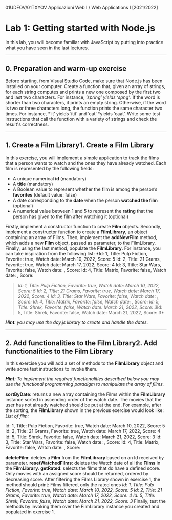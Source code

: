 01UDFOV/01TXYOV Applicazioni Web I / Web Applications I [2021/2022]
# Lab 1: Getting started with Node.js
In this lab, you will become familiar with JavaScript by putting into practice what you have seen in the last lectures.

------------


## 0. Preparation and warm-up exercise
Before starting, from Visual Studio Code, make sure that Node.js has been installed on your computer.
Create a function that, given an array of strings, for each string computes and prints a new one composed by the first two and last two characters. For instance, *‘spring’ yields ‘spng’*.
If the word is shorter than two characters, it prints an empty string. Otherwise, if the word is two or three characters long, the function prints the same character two times. For instance, *‘it’ yields ‘itit’ and ‘cat’ *yields ‘caat’. Write some test instructions that call the function with a variety of strings and check the result's correctness.

------------


## 1. Create a Film Library1. Create a Film Library
In this exercise, you will implement a simple application to track the films that a person wants to watch and
the ones they have already watched. Each film is represented by the following fields:
-  A unique numerical **id** (mandatory)
-  A **title** (mandatory)
-  A Boolean value to represent whether the film is among the person’s **favorites** (default value: false)
-  A date corresponding to the **date** when the person **watched the film** (optional)
-  A numerical value between 1 and 5 to represent the **rating** that the person has given to the film after watching it (optional)

Firstly, implement a constructor function to create **Film** objects.
Secondly, implement a constructor function to create a **FilmLibrary**, an object containing an array of Films.
Then, implement the **addNewFilm** method, which adds a new **Film** object, passed as parameter, to the FilmLibrary.
Finally, using the last method, populate the **FilmLibrary**. For instance, you can take inspiration from the following list:
*Id: 1, Title: Pulp Fiction, Favorite: true, Watch date: March 10, 2022, Score: 5
Id: 2, Title: 21 Grams, Favorite: true, Watch date: March 17, 2022, Score: 4
Id: 3, Title: Star Wars, Favorite: false, Watch date: <not defined>, Score: <not assigned>
Id: 4, Title: Matrix, Favorite: false, Watch date: <not defined>, Score: <not assigned>
> *Id: 1, Title: Pulp Fiction, Favorite: true, Watch date: March 10, 2022, Score: 5
Id: 2, Title: 21 Grams, Favorite: true, Watch date: March 17, 2022, Score: 4
Id: 3, Title: Star Wars, Favorite: false, Watch date: <not defined>, Score: <not assigned>
Id: 4, Title: Matrix, Favorite: false, Watch date: <not defined>, Score: <not assigned>
Id: 5, Title: Shrek, Favorite: false, Watch date: March 21, 2022, Score: 3*Id: 5, Title: Shrek, Favorite: false, Watch date: March 21, 2022, Score: 3*

***Hint**: you may use the day.js library to create and handle the dates.*

------------

## 2. Add functionalities to the Film Library2. Add functionalities to the Film Library

In this exercise you will add a set of methods to the **FilmLibrary** object and write some test instructions to invoke them.

***Hint**: To implement the required functionalities described below you may use the functional programming paradigm to manipulate the array of films.*

**sortByDate**: returns a new array containing the Films within the **FilmLibrary** instance sorted in ascending order of the watch date. The movies that the user has not already watched should be put at the end. For example, after the sorting, the **FilmLibrary** shown in the previous exercise would look like:
*List of film:*

Id: 1, Title: Pulp Fiction, Favorite: true, Watch date: March 10, 2022, Score: 5
Id: 2, Title: 21 Grams, Favorite: true, Watch date: March 17, 2022, Score: 4
Id: 5, Title: Shrek, Favorite: false, Watch date: March 21, 2022, Score: 3
Id: 3, Title: Star Wars, Favorite: false, Watch date: <not defined>, Score: <not defined>
Id: 4, Title: Matrix, Favorite: false, Watch date: <not defined>, Score: <not defined>

**deleteFilm**: deletes a **Film** from the **FilmLibrary** based on an Id received by parameter.
**resetWatchedFilms**: deletes the Watch date of all the **Films** in the **FilmLibrary**.
**getRated**: selects the films that do have a defined score. Only movies with an assigned score should be returned, ordered by decreasing score. After filtering the Films Library shown in exercise 1, the method
should print:
 Films filtered, only the rated ones 
*Id: 1, Title: Pulp Fiction, Favorite: true, Watch date: March 10, 2022, Score: 5
Id: 2, Title: 21 Grams, Favorite: true, Watch date: March 17, 2022, Score: 4
Id: 5, Title: Shrek, Favorite: false, Watch date: March 21, 2022, Score: 3*
Finally, test the methods by invoking them over the FilmLibrary instance you created and populated in
exercise 1.

